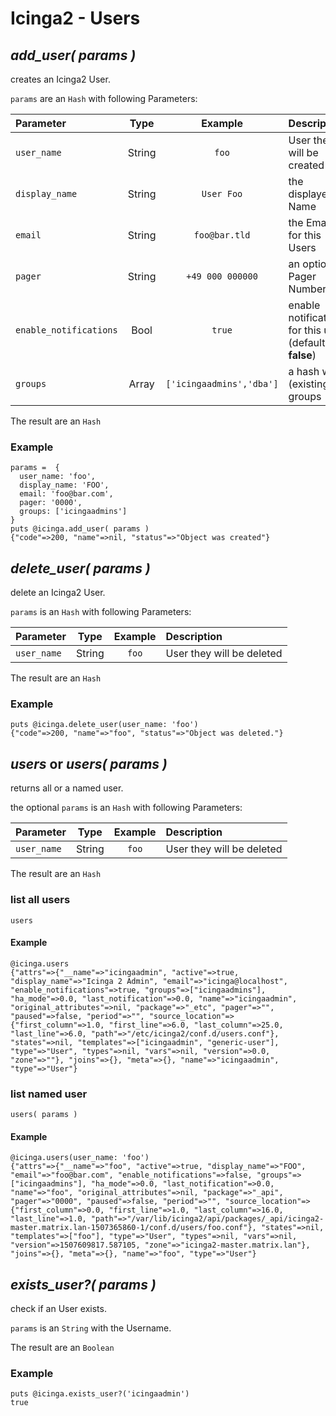 # Icinga2 - Users

## <a name="add-user"></a>*add_user( params )*

creates an Icinga2 User.

`params` are an `Hash` with following Parameters:

| Parameter              | Type    | Example | Description
| :--------------------  | :-----: | :-----: | :-----------   |
| `user_name`            | String  | `foo`                    | User they will be created
| `display_name`         | String  | `User Foo`               | the displayed Name
| `email`                | String  | `foo@bar.tld`            | the Email for this Users
| `pager`                | String  | `+49 000 000000`         | an optional Pager Number
| `enable_notifications` | Bool    | `true`                   | enable notifications for this user (default: **false**)
| `groups`               | Array   | `['icingaadmins','dba']` | a hash with (existing!) groups

The result are an `Hash`

### Example

    params =  {
      user_name: 'foo',
      display_name: 'FOO',
      email: 'foo@bar.com',
      pager: '0000',
      groups: ['icingaadmins']
    }
    puts @icinga.add_user( params )
    {"code"=>200, "name"=>nil, "status"=>"Object was created"}


## <a name="delete-user"></a>*delete_user( params )*

delete an Icinga2 User.

`params` is an `Hash` with following Parameters:

| Parameter              | Type    | Example | Description
| :--------------------  | :-----: | :-----: | :-----------   |
| `user_name`            | String  | `foo`                    | User they will be deleted

The result are an `Hash`

### Example

    puts @icinga.delete_user(user_name: 'foo')
    {"code"=>200, "name"=>"foo", "status"=>"Object was deleted."}


## <a name="list-users"></a>*users* or *users( params )*

returns all or a named user.

the optional `params` is an `Hash` with following Parameters:

| Parameter              | Type    | Example | Description
| :--------------------  | :-----: | :-----: | :-----------   |
| `user_name`            | String  | `foo`                    | User they will be deleted

The result are an `Hash`

### list all users
    users

#### Example
    @icinga.users
    {"attrs"=>{"__name"=>"icingaadmin", "active"=>true, "display_name"=>"Icinga 2 Admin", "email"=>"icinga@localhost", "enable_notifications"=>true, "groups"=>["icingaadmins"], "ha_mode"=>0.0, "last_notification"=>0.0, "name"=>"icingaadmin", "original_attributes"=>nil, "package"=>"_etc", "pager"=>"", "paused"=>false, "period"=>"", "source_location"=>{"first_column"=>1.0, "first_line"=>6.0, "last_column"=>25.0, "last_line"=>6.0, "path"=>"/etc/icinga2/conf.d/users.conf"}, "states"=>nil, "templates"=>["icingaadmin", "generic-user"], "type"=>"User", "types"=>nil, "vars"=>nil, "version"=>0.0, "zone"=>""}, "joins"=>{}, "meta"=>{}, "name"=>"icingaadmin", "type"=>"User"}

### list named user
    users( params )

#### Example
    @icinga.users(user_name: 'foo')
    {"attrs"=>{"__name"=>"foo", "active"=>true, "display_name"=>"FOO", "email"=>"foo@bar.com", "enable_notifications"=>false, "groups"=>["icingaadmins"], "ha_mode"=>0.0, "last_notification"=>0.0, "name"=>"foo", "original_attributes"=>nil, "package"=>"_api", "pager"=>"0000", "paused"=>false, "period"=>"", "source_location"=>{"first_column"=>0.0, "first_line"=>1.0, "last_column"=>16.0, "last_line"=>1.0, "path"=>"/var/lib/icinga2/api/packages/_api/icinga2-master.matrix.lan-1507365860-1/conf.d/users/foo.conf"}, "states"=>nil, "templates"=>["foo"], "type"=>"User", "types"=>nil, "vars"=>nil, "version"=>1507609817.587105, "zone"=>"icinga2-master.matrix.lan"}, "joins"=>{}, "meta"=>{}, "name"=>"foo", "type"=>"User"}



## <a name="user-exists"></a>*exists_user?( params )*

check if an User exists.

`params` is an `String` with the Username.

The result are an `Boolean`

### Example

    puts @icinga.exists_user?('icingaadmin')
    true
